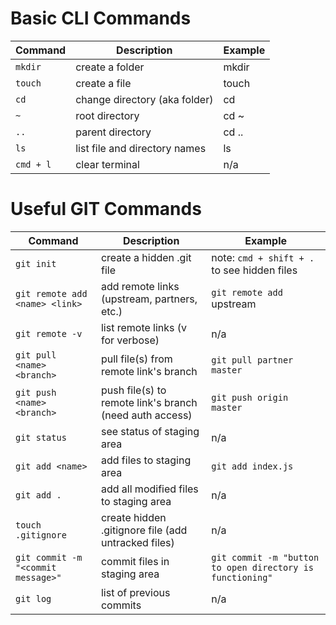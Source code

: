 Basic CLI Commands
=================

| Command  | Description | Example |
| ------------- | ------------- | ------------- |
| `mkdir` | create a folder | mkdir <new-folder>
| `touch` | create a file| touch <new-file>
| `cd` | change directory (aka folder) | cd <new-folder>
| `~` | root directory | cd ~
| `..` | parent directory | cd ..
| `ls` | list file and directory names | ls <folder-name>
| `cmd + l` | clear terminal | n/a

Useful GIT Commands
=================

| Command  | Description | Example |
| ------------- | ------------- | ------------- |
| `git init` | create a hidden .git file | note: `cmd + shift + .` to see hidden files
| `git remote add <name> <link>` | add remote links (upstream, partners, etc.) | `git remote add` upstream <Org GitHub Link>
| `git remote -v` | list remote links (v for verbose) | n/a
| `git pull <name> <branch>` | pull file(s) from remote link's branch | `git pull partner master`
| `git push <name> <branch>` | push file(s) to remote link's branch (need auth access) | `git push origin master`
| `git status` | see status of staging area | n/a  
| `git add <name>` | add files to staging area | `git add index.js`
| `git add .` | add all modified files to staging area | n/a
| `touch .gitignore` | create hidden .gitignore file (add untracked files) | n/a
| `git commit -m "<commit message>"` | commit files in staging area | `git commit -m "button to open directory is functioning"`
| `git log` | list of previous commits | n/a

